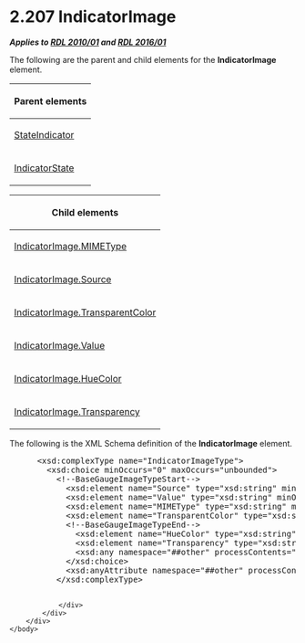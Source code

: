 <html dir="LTR" xmlns:mshelp="http://msdn.microsoft.com/mshelp" xmlns:ddue="http://ddue.schemas.microsoft.com/authoring/2003/5" xmlns:xlink="http://www.w3.org/1999/xlink" xmlns:tool="http://www.microsoft.com/tooltip">
    <head>
        <meta http-equiv="Content-Type" content="text/html; CHARSET=utf-8"></meta>
        <meta name="save" content="history"></meta>
        <title>2.207 IndicatorImage</title>
        <xml>
            <mshelp:toctitle title="2.207 IndicatorImage"></mshelp:toctitle>
            <mshelp:rltitle title="[MS-RDL]: IndicatorImage"></mshelp:rltitle>
            <mshelp:keyword index="A" term="ba794279-7740-4cfa-93ba-4ca22bf31bbd"></mshelp:keyword>
            <mshelp:attr name="DCSext.ContentType" value="open specification"></mshelp:attr>
            <mshelp:attr name="AssetID" value="ba794279-7740-4cfa-93ba-4ca22bf31bbd"></mshelp:attr>
            <mshelp:attr name="TopicType" value="kbRef"></mshelp:attr>
            <mshelp:attr name="DCSext.Title" value="[MS-RDL]: IndicatorImage" />
        </xml>
    </head>
    <body>
        <div id="header">
            <h1 class="heading">2.207 IndicatorImage</h1>
        </div>
        <div id="mainSection">
            <div id="mainBody">
                <div id="allHistory" class="saveHistory"></div>
                <div id="sectionSection0" class="section" name="collapseableSection">
                    

<p><b><i>Applies to </i></b><a href="3428e690-a348-4ec7-8a6a-8efb42d2cdee.html"><b><i>RDL 2010/01</i></b></a><b><i>
and </i></b><a href="52ce3983-2bfc-4e72-9359-42aaf5fe4509.html"><b><i>RDL 2016/01</i></b></a></p>

<p>The following are the parent and child elements for the <b>IndicatorImage</b>
element.</p>

<table>
 <thead>
  <tr>
   <th>
   <p>Parent elements</p>
   </th>
  </tr>
 </thead>
 <tr>
  <td>
  <p><a href="a2711217-7047-4b0a-86d1-d01b5479e2cb.html">StateIndicator</a></p>
  </td>
 </tr>
 <tr>
  <td>
  <p><a href="b01d342e-1604-47c5-b90b-a4ce7bfd441c.html">IndicatorState</a></p>
  </td>
 </tr>
</table>

<p> </p>

<table>
 <thead>
  <tr>
   <th>
   <p>Child elements</p>
   </th>
  </tr>
 </thead>
 <tr>
  <td>
  <p><a href="cd2b0ad0-6abd-4f80-8fad-20e175e81765.html">IndicatorImage.MIMEType</a></p>
  </td>
 </tr>
 <tr>
  <td>
  <p><a href="ccd8aa86-1be8-443c-8b9d-10431f58d5f2.html">IndicatorImage.Source</a></p>
  </td>
 </tr>
 <tr>
  <td>
  <p><a href="091f583c-20fd-4492-8d30-49ea79428aa7.html">IndicatorImage.TransparentColor</a></p>
  </td>
 </tr>
 <tr>
  <td>
  <p><a href="2636cef0-d1e2-41a8-b54e-d0e80fd652fd.html">IndicatorImage.Value</a></p>
  </td>
 </tr>
 <tr>
  <td>
  <p><a href="199b9553-5767-45e4-b37e-28c66a0e0bfd.html">IndicatorImage.HueColor</a></p>
  </td>
 </tr>
 <tr>
  <td>
  <p><a href="e8740fb7-19f2-4d5e-b71f-c7cbd089d28a.html">IndicatorImage.Transparency</a></p>
  </td>
 </tr>
</table>

<p>The following is the XML Schema definition of the <b>IndicatorImage</b>
element.</p>

<dl>
<dd>
<div><pre> &lt;xsd:complexType name=&quot;IndicatorImageType&quot;&gt;
   &lt;xsd:choice minOccurs=&quot;0&quot; maxOccurs=&quot;unbounded&quot;&gt;
     &lt;!--BaseGaugeImageTypeStart--&gt;
       &lt;xsd:element name=&quot;Source&quot; type=&quot;xsd:string&quot; minOccurs=&quot;1&quot; /&gt;
       &lt;xsd:element name=&quot;Value&quot; type=&quot;xsd:string&quot; minOccurs=&quot;1&quot; /&gt;
       &lt;xsd:element name=&quot;MIMEType&quot; type=&quot;xsd:string&quot; minOccurs=&quot;0&quot; /&gt;
       &lt;xsd:element name=&quot;TransparentColor&quot; type=&quot;xsd:string&quot; minOccurs=&quot;0&quot; /&gt;
       &lt;!--BaseGaugeImageTypeEnd--&gt;
         &lt;xsd:element name=&quot;HueColor&quot; type=&quot;xsd:string&quot; minOccurs=&quot;0&quot; /&gt;
         &lt;xsd:element name=&quot;Transparency&quot; type=&quot;xsd:string&quot; minOccurs=&quot;0&quot; /&gt;
         &lt;xsd:any namespace=&quot;##other&quot; processContents=&quot;lax&quot; /&gt;
       &lt;/xsd:choice&gt;
       &lt;xsd:anyAttribute namespace=&quot;##other&quot; processContents=&quot;lax&quot; /&gt;
     &lt;/xsd:complexType&gt;
            
</pre></div>
</dd></dl>


                </div>
            </div>
        </div>
    </body>
</html>